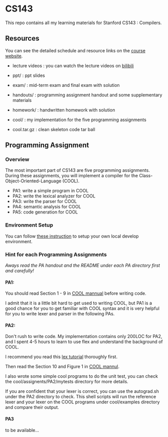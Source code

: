 # CS143 

This repo contains all my learning materials for Stanford CS143 : Compilers.

## Resources

You can see the detailed schedule and resource links on the [course website](http://web.stanford.edu/class/cs143/).

- lecture videos : you can watch the lecture videos on [bilibili](https://www.bilibili.com/video/BV17K4y147Bz?p=17&spm_id_from=pageDriver)

- ppt/ : ppt slides
- exam/ : mid-term exam and final exam with solution
- handouts/ : programming assignment handout and some supplementary materials
- homework/ : handwritten homework with solution
- cool/ : my implementation for the five programming assignments
- cool.tar.gz : clean skeleton code tar ball

## Programming Assignment

### Overview

The most important part of CS143 are five programming assignments. During these assignments, you will implement a compiler for the Class-Object-Oriented-Language (COOL). 

- PA1: write a simple program in COOL
- PA2: write the lexical analyzer for COOL
- PA3: write the parser for COOL
- PA4: semantic analysis for COOL
- PA5: code generation for COOL

### Environment Setup

You can follow [these instruction](https://courses.edx.org/courses/course-v1:StanfordOnline+SOE.YCSCS1+1T2020/9f961242edfb45eba0969a5a7592916d/) to setup your own local develop environment.

### Hint for each Programming Assignments

*Aways read the PA handout and the README under each PA directory first and carefully!*

#### PA1: 

You should read Section 1 - 9 in [COOL mannual](./handouts/cool-manual.pdf) before writing code.

I admit that it is a little bit hard to get used to writing COOL, but PA1 is a good chance for you to get familiar with COOL syntax and it is very helpful for you to write lexer and parser in the following PAs.

#### PA2:

Don't rush to write code. My implementation contains only 200LOC for PA2, and I spent 4-5 hours to learn to use flex and understand the background of COOL.

I recommend you read this [lex tutorial](http://dinosaur.compilertools.net/lex/index.html) thoroughly first.

Then read the Section 10 and Figure 1 in  [COOL mannul](./handouts/cool-manual.pdf).

I also wrote some simple cool programs to do the unit test, you can check the cool/assignents/PA2/mytests directory for more details. 

If you are confident that your lexer is correct, you can use the autograd.sh under the PA2 directory to check. This shell scripts will run the reference lexer and your lexer on the COOL  programs under cool/examples directory and compare their output.

#### PA3

to be available...

